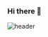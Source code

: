 ### Hi there 👋


![header](https://capsule-render.vercel.app/api?type=Waving&color=gradient&text=%20Welcome!%20&height=300&fontSize=100&textBg=true&desc=Hhhh&animation=fadeIn&fontColor=d6ace6)






<!--
**Leecw0610/Leecw0610** is a ✨ _special_ ✨ repository because its `README.md` (this file) appears on your GitHub profile.

Here are some ideas to get you started:

- 🔭 I’m currently working on ...
- 🌱 I’m currently learning ...
- 👯 I’m looking to collaborate on ...
- 🤔 I’m looking for help with ...
- 💬 Ask me about ...
- 📫 How to reach me: ...
- 😄 Pronouns: ...
- ⚡ Fun fact: ...
-->
